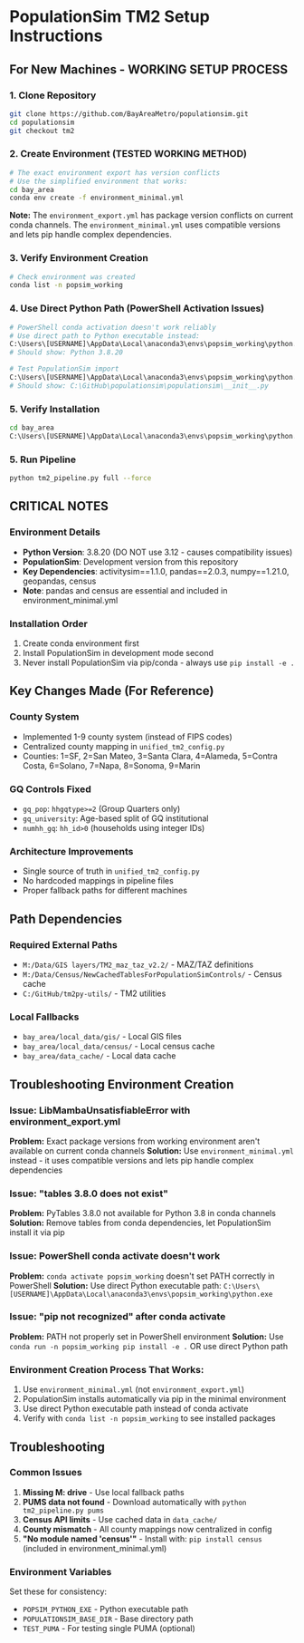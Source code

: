 # PopulationSim TM2 Setup Instructions

## For New Machines - WORKING SETUP PROCESS

### 1. Clone Repository
```bash
git clone https://github.com/BayAreaMetro/populationsim.git
cd populationsim
git checkout tm2
```

### 2. Create Environment (TESTED WORKING METHOD)
```bash
# The exact environment export has version conflicts
# Use the simplified environment that works:
cd bay_area
conda env create -f environment_minimal.yml
```

**Note:** The `environment_export.yml` has package version conflicts on current conda channels. The `environment_minimal.yml` uses compatible versions and lets pip handle complex dependencies.

### 3. Verify Environment Creation
```bash
# Check environment was created
conda list -n popsim_working
```

### 4. Use Direct Python Path (PowerShell Activation Issues)
```bash
# PowerShell conda activation doesn't work reliably
# Use direct path to Python executable instead:
C:\Users\[USERNAME]\AppData\Local\anaconda3\envs\popsim_working\python.exe --version
# Should show: Python 3.8.20

# Test PopulationSim import
C:\Users\[USERNAME]\AppData\Local\anaconda3\envs\popsim_working\python.exe -c "import populationsim; print('PopulationSim path:', populationsim.__file__)"
# Should show: C:\GitHub\populationsim\populationsim\__init__.py
```

### 5. Verify Installation
```bash
cd bay_area
C:\Users\[USERNAME]\AppData\Local\anaconda3\envs\popsim_working\python.exe setup_environment.py
```

### 5. Run Pipeline
```bash
python tm2_pipeline.py full --force
```

## CRITICAL NOTES

### Environment Details
- **Python Version**: 3.8.20 (DO NOT use 3.12 - causes compatibility issues)
- **PopulationSim**: Development version from this repository
- **Key Dependencies**: activitysim==1.1.0, pandas==2.0.3, numpy==1.21.0, geopandas, census
- **Note**: pandas and census are essential and included in environment_minimal.yml

### Installation Order
1. Create conda environment first
2. Install PopulationSim in development mode second
3. Never install PopulationSim via pip/conda - always use `pip install -e .`

## Key Changes Made (For Reference)

### County System
- Implemented 1-9 county system (instead of FIPS codes)
- Centralized county mapping in `unified_tm2_config.py`
- Counties: 1=SF, 2=San Mateo, 3=Santa Clara, 4=Alameda, 5=Contra Costa, 6=Solano, 7=Napa, 8=Sonoma, 9=Marin

### GQ Controls Fixed
- `gq_pop`: `hhgqtype>=2` (Group Quarters only)
- `gq_university`: Age-based split of GQ institutional
- `numhh_gq`: `hh_id>0` (households using integer IDs)

### Architecture Improvements
- Single source of truth in `unified_tm2_config.py`
- No hardcoded mappings in pipeline files
- Proper fallback paths for different machines

## Path Dependencies

### Required External Paths
- `M:/Data/GIS layers/TM2_maz_taz_v2.2/` - MAZ/TAZ definitions
- `M:/Data/Census/NewCachedTablesForPopulationSimControls/` - Census cache
- `C:/GitHub/tm2py-utils/` - TM2 utilities

### Local Fallbacks
- `bay_area/local_data/gis/` - Local GIS files
- `bay_area/local_data/census/` - Local census cache
- `bay_area/data_cache/` - Local data cache

## Troubleshooting Environment Creation

### Issue: LibMambaUnsatisfiableError with environment_export.yml
**Problem:** Exact package versions from working environment aren't available on current conda channels
**Solution:** Use `environment_minimal.yml` instead - it uses compatible versions and lets pip handle complex dependencies

### Issue: "tables 3.8.0 does not exist" 
**Problem:** PyTables 3.8.0 not available for Python 3.8 in conda channels
**Solution:** Remove tables from conda dependencies, let PopulationSim install it via pip

### Issue: PowerShell conda activate doesn't work
**Problem:** `conda activate popsim_working` doesn't set PATH correctly in PowerShell
**Solution:** Use direct Python executable path: `C:\Users\[USERNAME]\AppData\Local\anaconda3\envs\popsim_working\python.exe`

### Issue: "pip not recognized" after conda activate
**Problem:** PATH not properly set in PowerShell environment
**Solution:** Use `conda run -n popsim_working pip install -e .` OR use direct Python path

### Environment Creation Process That Works:
1. Use `environment_minimal.yml` (not `environment_export.yml`)
2. PopulationSim installs automatically via pip in the minimal environment
3. Use direct Python executable path instead of conda activate
4. Verify with `conda list -n popsim_working` to see installed packages

## Troubleshooting

### Common Issues
1. **Missing M: drive** - Use local fallback paths
2. **PUMS data not found** - Download automatically with `python tm2_pipeline.py pums`
3. **Census API limits** - Use cached data in `data_cache/`
4. **County mismatch** - All county mappings now centralized in config
5. **"No module named 'census'"** - Install with: `pip install census` (included in environment_minimal.yml)

### Environment Variables
Set these for consistency:
- `POPSIM_PYTHON_EXE` - Python executable path
- `POPULATIONSIM_BASE_DIR` - Base directory path
- `TEST_PUMA` - For testing single PUMA (optional)
